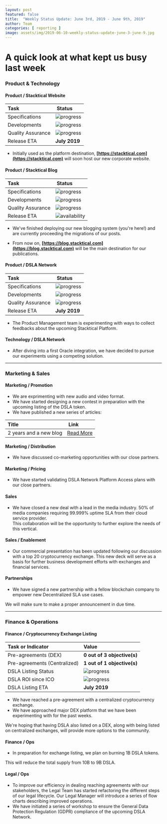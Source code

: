 ```yaml
---
layout: post
featured: false
title:  "Weekly Status Update: June 3rd, 2019 - June 9th, 2019"
author: Team
categories: [ reporting ]
image: assets/img/2019-06-10-weekly-status-update-june-3-june-9.jpg
---
```


# A quick look at what kept us busy last week

### <i class="fas fa-file-code"></i> Product & Technology

#### Product / Stacktical Website

| Task        | Status           |
| :------------- | :-------------|
| Specifications | ![progress](http://progressed.io/bar/0?title=progress "progress") |
| Developments | ![progress](http://progressed.io/bar/0?title=progress "progress") |
| Quality Assurance | ![progress](http://progressed.io/bar/0?title=progress "progress") |
| Release ETA | **July 2019** |  

* Initially used as the platform destination, **[https://stacktical.com](https://stacktical.com)** will soon host our new corporate website.

#### Product / Stacktical Blog

| Task        | Status           |
| :------------- | :-------------|
| Specifications | ![progress](http://progressed.io/bar/80?title=progress "progress") |
| Developments | ![progress](http://progressed.io/bar/100?title=progress "progress") |
| Quality Assurance | ![progress](http://progressed.io/bar/100?title=progress "progress") |
| Release ETA | ![availability](http://progressed.io/bar/100?title=released "availability") |  

* We've finished deploying our new blogging system (you're here!) and are currently proceeding the migrations of our posts.  

* From now on, **[https://blog.stacktical.com](https://blog.stacktical.com)** will be the main destination for our publications.

#### Product / DSLA Network

| Task        | Status           |
| :------------- | :-------------|
| Specifications | ![progress](http://progressed.io/bar/50?title=progress "progress") |
| Developments | ![progress](http://progressed.io/bar/80?title=progress "progress") |
| Quality Assurance | ![progress](http://progressed.io/bar/0?title=progress "progress") |
| Release ETA | **July 2019** |  

* The Product Management team is experimenting with ways to collect feedbacks about the upcoming Stacktical Platform.

#### Technology / DSLA Network

* After diving into a first Oracle integration, we have decided to pursue our experiments using a competing solution.

<hr />

### <i class="fas fa-briefcase"></i> Marketing & Sales

#### Marketing / Promotion

* We are exprimenting with new audio and video format.
* We have started designing a new contest in preparation with the upcoming listing of the DSLA token.
* We have published a new series of articles:

| Title        | Link           |
| :------------- | :-------------|
| 2 years and a new blog | [Read More](https://blog.stacktical.com/company/2019/06/10/a-new-blog-for-stacktical.html)   |

#### Marketing / Distribution

* We have discussed co-marketing opportunities with our close partners.

#### Marketing / Pricing

* We have started validating DSLA Network Platform Access plans with our close partners.

#### Sales

* We have closed a new deal with a lead in the media industry. 50% of media companies requiring 99.999% uptime SLA from their cloud service provider.  
This collaboration will be the opportunity to further explore the needs of this vertical.

#### Sales / Enablement

* Our commercial presentation has been updated following our discussion with a top 20 cryptocurrency exchange.
This new deck will serve as a basis for further business development efforts with exchanges and financial services.

#### Partnerships

* We have signed a new partnership with a fellow blockchain company to empower new Decentralized SLA use cases.  

We will make sure to make a proper announcement in due time.

<hr />

### <i class="fas fa-chart-line"></i> Finance & Operations

#### Finance / Cryptocurrency Exchange Listing

| Task or Indicator        | Value |
| :------------- | :-------------|
| Pre-agreements (DEX) | **0 out of 3 objective(s)** |
| Pre-agreements (Centralized) | **1 out of 1 objective(s)** |
| DSLA Listing Status | ![progress](http://progressed.io/bar/33?title=progress "progress") |
| DSLA ROI since ICO | ![progress](http://progressed.io/bar/1?scale=1&title=ico&suffix=X "progress") |  
| DSLA Listing ETA | **July 2019** |

* We have reached a pre-agreement with a centralized cryptocurrency exchange.
* We have approached major DEX platform that we have been experimenting with for the past weeks.  

We're hoping that having DSLA also listed on a DEX, along with being listed on centralized exchanges, will provide more options to the community.

#### Finance / Ops

* In preparation for exchange listing, we plan on burning 1B DSLA tokens.

This will reduce the total supply from 10B to 9B DSLA.

#### Legal / Ops

* To improve our efficiency in dealing reaching agreements with our stakeholders, the Legal Team has started refactoring the different steps of our legal lifecycle. Our Legal Manager will introduce a series of flow charts describing improved operations.  
* We have initiated a series of workshop to ensure the General Data Protection Regulation (GDPR) compliance of the upcoming DSLA Network. 



